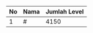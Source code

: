 | No | Nama            | Jumlah Level |
|----|-----------------|--------------|
| 1  | #    |    4150        |
